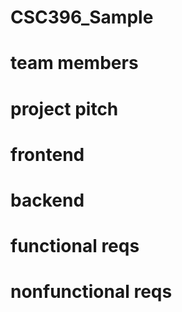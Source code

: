 # CSC396_Sample
# team members
# project pitch
# frontend
# backend
# functional reqs
# nonfunctional reqs
